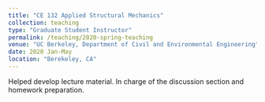```yaml
---
title: "CE 132 Applied Structural Mechanics"
collection: teaching
type: "Graduate Student Instructor"
permalink: /teaching/2020-spring-teaching
venue: "UC Berkeley, Department of Civil and Environmental Engineering"
date: 2020 Jan-May
location: "Berekeley, CA"
---
```


Helped develop lecture material. In charge of the discussion section and homework preparation.
